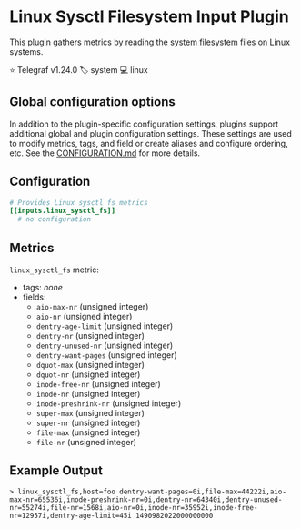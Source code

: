 # Linux Sysctl Filesystem Input Plugin

This plugin gathers metrics by reading the [system filesystem][sysfs] files on
[Linux][kernel] systems.

⭐ Telegraf v1.24.0
🏷️ system
💻 linux

[kernel]: https://kernel.org/
[sysfs]: https://www.kernel.org/doc/Documentation/sysctl/fs.txt

## Global configuration options <!-- @/docs/includes/plugin_config.md -->

In addition to the plugin-specific configuration settings, plugins support
additional global and plugin configuration settings. These settings are used to
modify metrics, tags, and field or create aliases and configure ordering, etc.
See the [CONFIGURATION.md][CONFIGURATION.md] for more details.

[CONFIGURATION.md]: ../../../docs/CONFIGURATION.md#plugins

## Configuration

```toml @sample.conf
# Provides Linux sysctl fs metrics
[[inputs.linux_sysctl_fs]]
  # no configuration
```

## Metrics

`linux_sysctl_fs` metric:

- tags: _none_
- fields:
  - `aio-max-nr` (unsigned integer)
  - `aio-nr` (unsigned integer)
  - `dentry-age-limit` (unsigned integer)
  - `dentry-nr` (unsigned integer)
  - `dentry-unused-nr` (unsigned integer)
  - `dentry-want-pages` (unsigned integer)
  - `dquot-max` (unsigned integer)
  - `dquot-nr` (unsigned integer)
  - `inode-free-nr` (unsigned integer)
  - `inode-nr` (unsigned integer)
  - `inode-preshrink-nr` (unsigned integer)
  - `super-max` (unsigned integer)
  - `super-nr` (unsigned integer)
  - `file-max` (unsigned integer)
  - `file-nr` (unsigned integer)

## Example Output

```text
> linux_sysctl_fs,host=foo dentry-want-pages=0i,file-max=44222i,aio-max-nr=65536i,inode-preshrink-nr=0i,dentry-nr=64340i,dentry-unused-nr=55274i,file-nr=1568i,aio-nr=0i,inode-nr=35952i,inode-free-nr=12957i,dentry-age-limit=45i 1490982022000000000
```
